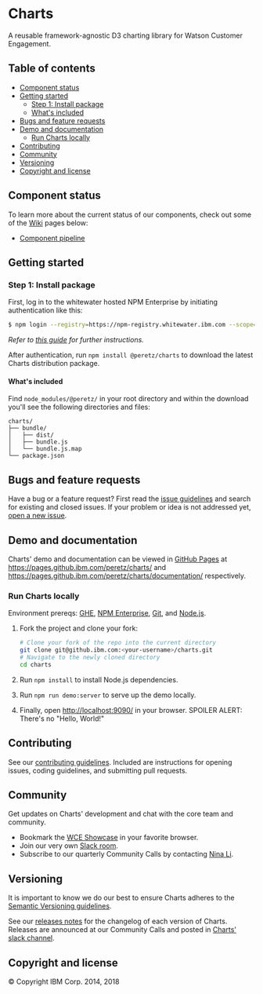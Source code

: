# Charts

A reusable framework-agnostic D3 charting library for Watson Customer Engagement.

## Table of contents

- [Component status](#component-status)
- [Getting started](#getting-started)
  - [Step 1: Install package](#step-1-install-package)
  - [What's included](#whats-included)
- [Bugs and feature requests](#bugs-and-feature-requests)
- [Demo and documentation](#demo-and-documentation)
  - [Run Charts locally](#run-charts-locally)
- [Contributing](#contributing)
- [Community](#community)
- [Versioning](#versioning)
- [Copyright and license](#copyright-and-license)

## Component status

To learn more about the current status of our components, check out some of the [Wiki](https://github.ibm.com/peretz/charts/wiki) pages below:

- [Component pipeline](https://github.ibm.com/peretz/charts/wiki/Component-pipeline)

## Getting started

### Step 1: Install package

First, log in to the whitewater hosted NPM Enterprise by initiating authentication like this:

  ```bash
  $ npm login --registry=https://npm-registry.whitewater.ibm.com --scope=@peretz --auth-type=oauth
  ```

_Refer to [this guide](https://github.ibm.com/Whitewater/npm-enterprise) for further instructions._

After authentication, run `npm install @peretz/charts` to download the latest Charts distribution package.

#### What's included

Find `node_modules/@peretz/` in your root directory and within the download you'll see the following directories and files:

  ```
  charts/
  ├── bundle/
  │   ├── dist/
  │   ├── bundle.js
  │   └── bundle.js.map
  └── package.json
  ```

## Bugs and feature requests

Have a bug or a feature request? First read the [issue guidelines](https://github.ibm.com/peretz/charts/blob/master/CONTRIBUTING.md#issue-guidelines) and search for existing and closed issues. If your problem or idea is not addressed yet, [open a new issue](https://github.ibm.com/peretz/charts/issues/new).

## Demo and documentation

Charts' demo and documentation can be viewed in [GitHub Pages](https://github.ibm.com/peretz/charts/tree/gh-pages) at <https://pages.github.ibm.com/peretz/charts/> and <https://pages.github.ibm.com/peretz/charts/documentation/> respectively.

### Run Charts locally

Environment prereqs: [GHE](https://github.ibm.com/peretz), [NPM Enterprise](https://github.ibm.com/Whitewater/npm-enterprise), [Git](https://git-scm.com/downloads), and [Node.js](https://nodejs.org/en/download/).

1. Fork the project and clone your fork:

   ```bash
   # Clone your fork of the repo into the current directory
   git clone git@github.ibm.com:<your-username>/charts.git
   # Navigate to the newly cloned directory
   cd charts
   ```

2. Run `npm install` to install Node.js dependencies.
3. Run `npm run demo:server` to serve up the demo locally.
4. Finally, open <http://localhost:9090/> in your browser. SPOILER ALERT: There's no "Hello, World!"

## Contributing

See our [contributing guidelines](https://github.ibm.com/peretz/charts/blob/master/CONTRIBUTING.md). Included are instructions for opening issues, coding guidelines, and submitting pull requests.

## Community

Get updates on Charts' development and chat with the core team and community.

- Bookmark the [WCE Showcase](http://peretz.stage1.mybluemix.net/) in your favorite browser.
- Join our very own [Slack room](https://peretz.slack.com/).
- Subscribe to our quarterly Community Calls by contacting [Nina Li](https://github.ibm.com/nina).

## Versioning

It is important to know we do our best to ensure Charts adheres to the [Semantic Versioning guidelines](http://semver.org/).

See our [releases notes](https://github.ibm.com/peretz/charts/releases) for the changelog of each version of Charts. Releases are announced at our Community Calls and posted in [Charts' slack channel](https://peretz.slack.com/messages/peretz-charts/).

## Copyright and license

© Copyright IBM Corp. 2014, 2018
